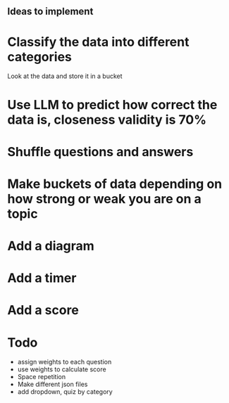 ## Ideas to implement

# Classify the data into different categories

Look at the data and store it in a bucket

# Use LLM to predict how correct the data is, closeness validity is 70%

# Shuffle questions and answers

# Make buckets of data depending on how strong or weak you are on a topic

# Add a diagram

# Add a timer

# Add a score

# Todo

- assign weights to each question
- use weights to calculate score
- Space repetition
- Make different json files
- add dropdown, quiz by category
